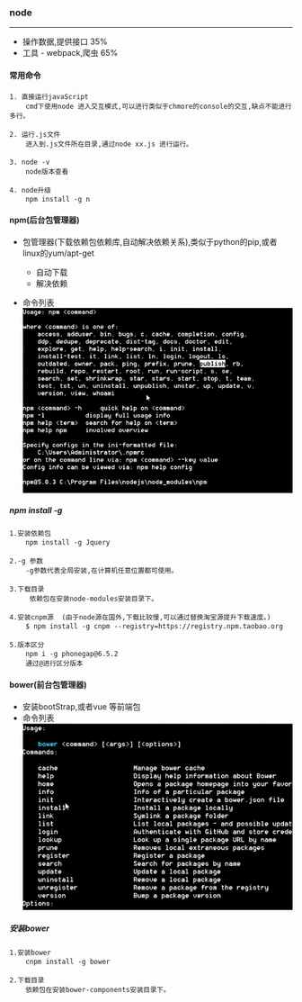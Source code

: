 ### node
---
- 操作数据,提供接口    35%
- 工具 - webpack,爬虫 65%
#### 常用命令
    1. 直接运行javaScript
        cmd下使用node 进入交互模式,可以进行类似于chmore的console的交互,缺点不能进行多行。
    
    2. 运行.js文件
        进入到.js文件所在目录,通过node xx.js 进行运行。

    3. node -v
        node版本查看

    4. node升级
        npm install -g n

#### npm(后台包管理器)
- 包管理器(下载依赖包依赖库,自动解决依赖关系),类似于python的pip,或者linux的yum/apt-get
    
    - 自动下载
    - 解决依赖
- 命令列表
![npm](../assets/picture/npm.png)
##### npm install -g
    1.安装依赖包
        npm install -g Jquery    

    2.-g 参数
        -g参数代表全局安装,在计算机任意位置都可使用。

    3.下载目录
         依赖包在安装node-modules安装目录下。

    4.安装cnpm源  (由于node源在国外,下载比较慢,可以通过替换淘宝源提升下载速度。)
        $ npm install -g cnpm --registry=https://registry.npm.taobao.org
        
    5.版本区分
        npm i -g phonegap@6.5.2
        通过@进行区分版本

#### bower(前台包管理器)
- 安装bootStrap,或者vue 等前端包 
- 命令列表
![npm](../assets/picture/bower.png)
##### 安装bower

    1.安装bower
        cnpm install -g bower

    2.下载目录
        依赖包在安装bower-components安装目录下。
